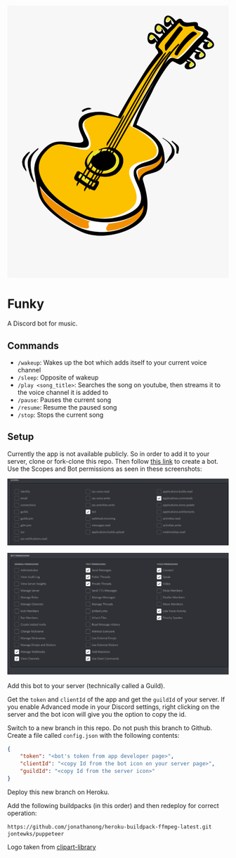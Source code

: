 ![Logo](/doc/logo.png)

# Funky

A Discord bot for music.

## Commands

- `/wakeup`: Wakes up the bot which adds itself to your current voice channel
- `/sleep`: Opposite of wakeup
- `/play <song_title>`: Searches the song on youtube, then streams it to the voice channel it is added to
- `/pause`: Pauses the current song
- `/resume`: Resume the paused song
- `/stop`: Stops the current song

## Setup

Currently the app is not available publicly.
So in order to add it to your server, clone or fork-clone this repo.
Then follow [this link](https://discordjs.guide/preparations/setting-up-a-bot-application.html)
to create a bot.
Use the Scopes and Bot permissions as seen in these screenshots:

![Scopes](/doc/permission2.png)

![Bot Permission](/doc/permission1.png)


Add this bot to your server (technically called a Guild).

Get the `token` and `clientId` of the app and get the `guildId` of your server.
If you enable Advanced mode in your Discord settings, right clicking on the server and the bot icon will give you the option to copy the id.

Switch to a new branch in this repo. Do not push this branch to Github.
Create a file called `config.json` with the following contents:

```json
{
    "token": "<bot's token from app developer page>",
    "clientId": "<copy Id from the bot icon on your server page>",
    "guildId": "<copy Id from the server icon>"
}
```

Deploy this new branch on Heroku.

Add the following buildpacks (in this order) and then redeploy for correct operation:

```
https://github.com/jonathanong/heroku-buildpack-ffmpeg-latest.git
jontewks/puppeteer
```

Logo taken from [clipart-library](clipart-library.com)